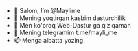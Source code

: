 - 👋 Salom, I’m @Maylime
- 👀 Mening yoqtirgan kasbim dasturchilik
- 🌱 Men ko'proq Web-Dastur ga qiziqaman 
- 💞️ Mening telegramim t.me/mayli_me
- 📫 Menga albatta yozing

<!---
Maylime/Maylime is a ✨ special ✨ repository because its `README.md` (this file) appears on your GitHub profile.
You can click the Preview link to take a look at your changes.
--->

